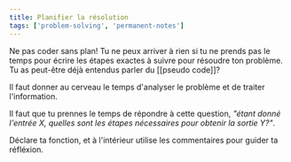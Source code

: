 ```yaml
---
title: Planifier la résolution
tags: ['problem-solving', 'permanent-notes']
--- 
```


Ne pas coder sans plan! Tu ne peux arriver à rien si tu ne prends pas le temps pour écrire les étapes exactes à suivre pour résoudre ton problème. Tu as peut-être déjà entendus parler du [[pseudo code]]?

Il faut donner au cerveau le temps d'analyser le problème et de traiter l'information. 

Il faut que tu prennes le temps de répondre à cette question, *"étant donné l'entrée X, quelles sont les étapes nécessaires pour obtenir la sortie Y?"*.

Déclare ta fonction, et à l'intérieur utilise les commentaires pour guider ta réfléxion.